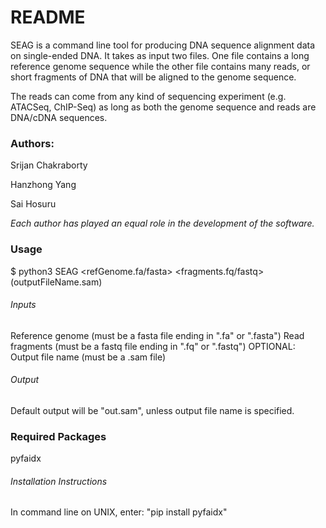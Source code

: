 # README
SEAG is a command line tool for producing DNA sequence alignment data on single-ended DNA. It takes as input two files. One file contains a long reference genome sequence while the other file contains many reads, or short fragments of DNA that will be aligned to the genome sequence.

The reads can come from any kind of sequencing experiment (e.g. ATACSeq, ChIP-Seq) as long as both the genome sequence and reads are DNA/cDNA sequences.


### Authors:
Srijan Chakraborty

Hanzhong Yang

Sai Hosuru

*Each author has played an equal role in the development of the software.*

### Usage
$ python3 SEAG <refGenome.fa/fasta> <fragments.fq/fastq> (outputFileName.sam)

###### Inputs
Reference genome (must be a fasta file ending in ".fa" or ".fasta")
Read fragments (must be a fastq file ending in ".fq" or ".fastq")
OPTIONAL: Output file name (must be a .sam file)

###### Output
Default output will be "out.sam", unless output file name is specified.


### Required Packages
pyfaidx

###### Installation Instructions
In command line on UNIX, enter:
"pip install pyfaidx"
